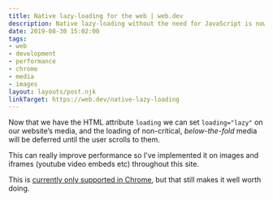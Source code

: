 ```yaml
---
title: Native lazy-loading for the web | web.dev
description: Native lazy-loading without the need for JavaScript is now here.
date: 2019-08-30 15:02:00
tags: 
- web
- development
- performance
- chrome
- media
- images
layout: layouts/post.njk
linkTarget: https://web.dev/native-lazy-loading
---
```

Now that we have the HTML attribute `loading` we can set `loading="lazy"` on our website’s media, and the loading of non-critical, _below-the-fold_ media will be deferred until the user scrolls to them.
 
This can really improve performance so I’ve implemented it on images and iframes (youtube video embeds etc) throughout this site. 

This is [currently only supported in Chrome](https://caniuse.com/#feat=loading-lazy-attr), but that still makes it well worth doing.

